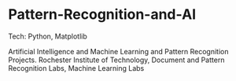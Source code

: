 Pattern-Recognition-and-AI
==========================
Tech: Python, Matplotlib

Artificial Intelligence and Machine Learning and Pattern Recognition Projects.
Rochester Institute of Technology, Document and Pattern Recognition Labs, Machine Learning Labs

